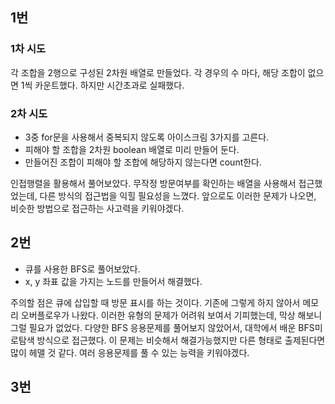 ## 1번
### 1차 시도
각 조합을 2행으로 구성된 2차원 배열로 만들었다.
각 경우의 수 마다, 해당 조합이 없으면 1씩 카운트했다.
하지만 시간초과로 실패했다.

### 2차 시도
- 3중 for문을 사용해서 중복되지 않도록 아이스크림 3가지를 고른다.
- 피해야 할 조합을 2차원 boolean 배열로 미리 만들어 둔다.
- 만들어진 조합이 피해야 할 조합에 해당하지 않는다면 count한다.

인접행렬을 활용해서 풀어보았다.
무작정 방문여부를 확인하는 배열을 사용해서 접근했었는데, 다른 방식의 접근법을 익힐 필요성을 느꼈다.
앞으로도 이러한 문제가 나오면, 비슷한 방법으로 접근하는 사고력을 키워야겠다.

## 2번
- 큐를 사용한 BFS로 풀어보았다.
- x, y 좌표 값을 가지는 노드를 만들어서 해결했다.

주의할 점은 큐에 삽입할 때 방문 표시를 하는 것이다.
기존에 그렇게 하지 않아서 메모리 오버플로우가 나왔다.
이러한 유형의 문제가 어려워 보여서 기피했는데, 막상 해보니 그럴 필요가 없었다.
다양한 BFS 응용문제를 풀어보지 않았어서, 대학에서 배운 BFS미로탐색 방식으로 접근했다.
이 문제는 비슷해서 해결가능했지만 다른 형태로 출제된다면 많이 헤맬 것 같다.
여러 응용문제를 풀 수 있는 능력을 키워야겠다.

## 3번
